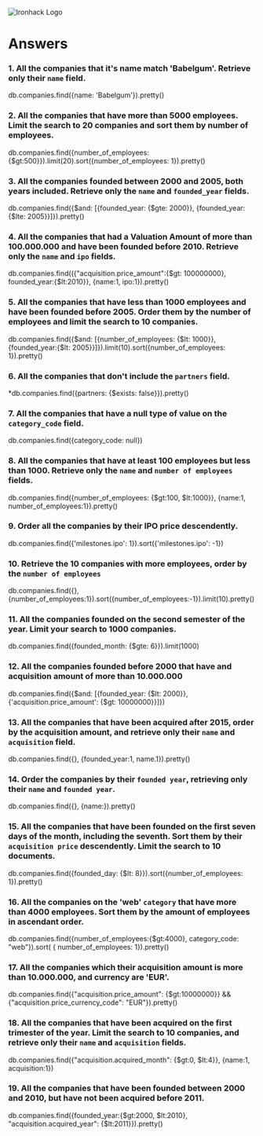 ![Ironhack Logo](https://i.imgur.com/1QgrNNw.png)

# Answers

### 1. All the companies that it's name match 'Babelgum'. Retrieve only their `name` field.
db.companies.find({name: 'Babelgum'}).pretty()

### 2. All the companies that have more than 5000 employees. Limit the search to 20 companies and sort them by **number of employees**.
db.companies.find({number_of_employees:{$gt:500}}).limit(20).sort({number_of_employees: 1}).pretty()

### 3. All the companies founded between 2000 and 2005, both years included. Retrieve only the `name` and `founded_year` fields.
db.companies.find({$and: [{founded_year: {$gte: 2000}}, {founded_year:{$lte: 2005}}]}).pretty()

### 4. All the companies that had a Valuation Amount of more than 100.000.000 and have been founded before 2010. Retrieve only the `name` and `ipo` fields.

db.companies.find(({"acquisition.price_amount":{$gt: 100000000}, founded_year:{$lt:2010}}, {name:1, ipo:1}).pretty()

### 5. All the companies that have less than 1000 employees and have been founded before 2005. Order them by the number of employees and limit the search to 10 companies.

db.companies.find({$and: [{number_of_employees: {$lt: 1000}}, {founded_year:{$lt: 2005}}]}).limit(10).sort({number_of_employees: 1}).pretty()

### 6. All the companies that don't include the `partners` field.

*db.companies.find({partners: {$exists: false}}).pretty()

### 7. All the companies that have a null type of value on the `category_code` field.

db.companies.find({category_code: null})

### 8. All the companies that have at least 100 employees but less than 1000. Retrieve only the `name` and `number of employees` fields.

db.companies.find({number_of_employees: {$gt:100, $lt:1000}}, {name:1, number_of_employees:1}).pretty()

### 9. Order all the companies by their IPO price descendently.

db.companies.find({'milestones.ipo': 1}).sort({'milestones.ipo': -1})

### 10. Retrieve the 10 companies with more employees, order by the `number of employees`

db.companies.find({}, {number_of_employees:1}).sort({number_of_employees:-1}).limit(10).pretty()

### 11. All the companies founded on the second semester of the year. Limit your search to 1000 companies.

db.companies.find({founded_month: {$gte: 6}}).limit(1000)

### 12. All the companies founded before 2000 that have and acquisition amount of more than 10.000.000

db.companies.find({$and: [{founded_year: {$lt: 2000}}, {'acquisition.price_amount': {$gt: 10000000}}]})

### 13. All the companies that have been acquired after 2015, order by the acquisition amount, and retrieve only their `name` and `acquisition` field.

db.companies.find({}, {founded_year:1, name.1}).pretty()

### 14. Order the companies by their `founded year`, retrieving only their `name` and `founded year`.

db.companies.find({}, {name:}).pretty()

### 15. All the companies that have been founded on the first seven days of the month, including the seventh. Sort them by their `acquisition price` descendently. Limit the search to 10 documents.

db.companies.find({founded_day: {$lt: 8}}).sort({number_of_employees: 1}).pretty()

### 16. All the companies on the 'web' `category` that have more than 4000 employees. Sort them by the amount of employees in ascendant order.

db.companies.find({number_of_employees:{$gt:4000}, category_code: "web"}).sort( { number_of_employees: 1}).pretty()

### 17. All the companies which their acquisition amount is more than 10.000.000, and currency are 'EUR'.

db.companies.find({"acquisition.price_amount": {$gt:10000000}} && {"acquisition.price_currency_code": "EUR"}).pretty()

### 18. All the companies that have been acquired on the first trimester of the year. Limit the search to 10 companies, and retrieve only their `name` and `acquisition` fields.

db.companies.find({"acquisition.acquired_month": {$gt:0, $lt:4}}, {name:1, acquisition:1})

### 19. All the companies that have been founded between 2000 and 2010, but have not been acquired before 2011.

db.companies.find({founded_year:{$gt:2000, $lt:2010}, "acquisition.acquired_year": {$lt:2011}}).pretty()